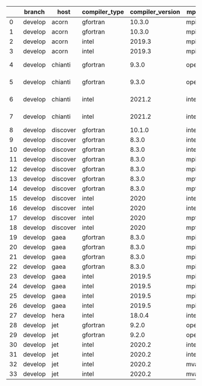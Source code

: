 |    | branch   | host     | compiler_type   | compiler_version   | mpi_type   | mpi_version        | o_g   | os     | unit_pass   | unit_fail   | system_pass   | system_fail   | example_pass   | example_fail   | nuopc_pass   | nuopc_fail   | build_passed   |
|----|----------|----------|-----------------|--------------------|------------|--------------------|-------|--------|-------------|-------------|---------------|---------------|----------------|----------------|--------------|--------------|----------------|
|  0 | develop  | acorn    | gfortran        | 10.3.0             | mpich3     | 8.1.7              | O     | Linux  | 8926        | 0           | 49            | 0             | 80             | 0              | 50           | 0            | True           |
|  1 | develop  | acorn    | gfortran        | 10.3.0             | mpich3     | 8.1.7              | g     | Linux  | 8926        | 0           | 49            | 0             | 80             | 0              | 50           | 0            | True           |
|  2 | develop  | acorn    | intel           | 2019.3             | mpi        | 8.1.7              | O     | Linux  | 8926        | 0           | 49            | 0             | 80             | 0              | 50           | 0            | True           |
|  3 | develop  | acorn    | intel           | 2019.3             | mpi        | 8.1.7              | g     | Linux  | 8926        | 0           | 49            | 0             | 80             | 0              | 50           | 0            | True           |
|  4 | develop  | chianti  | gfortran        | 9.3.0              | openmpi    | 4.0.5-gcc-9.3.0    | O     | Linux  | fail        | fail        | fail          | fail          | fail           | fail           | 0            | 50           | False          |
|  5 | develop  | chianti  | gfortran        | 9.3.0              | openmpi    | 4.0.5-gcc-9.3.0    | g     | Linux  | fail        | fail        | fail          | fail          | fail           | fail           | 0            | 50           | False          |
|  6 | develop  | chianti  | intel           | 2021.2             | intelmpi   | 2021.2.0-gcc-9.3.0 | O     | Linux  | fail        | fail        | fail          | fail          | fail           | fail           | 0            | 50           | False          |
|  7 | develop  | chianti  | intel           | 2021.2             | intelmpi   | 2021.2.0-gcc-9.3.0 | g     | Linux  | fail        | fail        | fail          | fail          | fail           | fail           | 0            | 50           | False          |
|  8 | develop  | discover | gfortran        | 10.1.0             | intelmpi   | 19.1.3.304         | O     | Linux  | fail        | fail        | fail          | fail          | fail           | fail           | queued       | queued       | True           |
|  9 | develop  | discover | gfortran        | 8.3.0              | intelmpi   | 19.1.3.304         | O     | Linux  | fail        | fail        | fail          | fail          | fail           | fail           | queued       | queued       | True           |
| 10 | develop  | discover | gfortran        | 8.3.0              | intelmpi   | 19.1.3.304         | g     | Linux  | fail        | fail        | fail          | fail          | fail           | fail           | queued       | queued       | True           |
| 11 | develop  | discover | gfortran        | 8.3.0              | mpiuni     | None               | O     | Linux  | 7418        | 0           | 8             | 0             | 43             | 0              | 0            | 50           | False          |
| 12 | develop  | discover | gfortran        | 8.3.0              | mpiuni     | None               | g     | Linux  | fail        | fail        | fail          | fail          | fail           | fail           | queued       | queued       | False          |
| 13 | develop  | discover | gfortran        | 8.3.0              | mpt        | 2.17               | O     | Linux  | fail        | fail        | fail          | fail          | fail           | fail           | queued       | queued       | True           |
| 14 | develop  | discover | gfortran        | 8.3.0              | mpt        | 2.17               | g     | Linux  | fail        | fail        | fail          | fail          | fail           | fail           | queued       | queued       | True           |
| 15 | develop  | discover | intel           | 2020               | intelmpi   | 19.1.3.304         | O     | Linux  | fail        | fail        | fail          | fail          | fail           | fail           | queued       | queued       | True           |
| 16 | develop  | discover | intel           | 2020               | intelmpi   | 19.1.3.304         | g     | Linux  | fail        | fail        | fail          | fail          | fail           | fail           | queued       | queued       | True           |
| 17 | develop  | discover | intel           | 2020               | mpt        | 2.17               | O     | Linux  | fail        | fail        | fail          | fail          | fail           | fail           | queued       | queued       | True           |
| 18 | develop  | discover | intel           | 2020               | mpt        | 2.17               | g     | Linux  | fail        | fail        | fail          | fail          | fail           | fail           | queued       | queued       | True           |
| 19 | develop  | gaea     | gfortran        | 8.3.0              | mpi        | 7.7.11             | O     | Unicos | 8925        | 1           | 49            | 0             | 80             | 0              | 47           | 3            | False          |
| 20 | develop  | gaea     | gfortran        | 8.3.0              | mpi        | 7.7.11             | g     | Unicos | 8925        | 1           | 49            | 0             | 80             | 0              | 47           | 3            | False          |
| 21 | develop  | gaea     | gfortran        | 8.3.0              | mpiuni     | None               | O     | Unicos | 7418        | 0           | 8             | 0             | 43             | 0              | 0            | 50           | False          |
| 22 | develop  | gaea     | gfortran        | 8.3.0              | mpiuni     | None               | g     | Unicos | 7418        | 0           | 8             | 0             | 43             | 0              | 0            | 50           | False          |
| 23 | develop  | gaea     | intel           | 2019.5             | mpi        | 7.7.11             | O     | Unicos | 8911        | 15          | 49            | 0             | 80             | 0              | 47           | 3            | False          |
| 24 | develop  | gaea     | intel           | 2019.5             | mpi        | 7.7.11             | g     | Unicos | 8911        | 15          | 49            | 0             | 80             | 0              | 47           | 3            | False          |
| 25 | develop  | gaea     | intel           | 2019.5             | mpiuni     | None               | O     | Unicos | 7403        | 15          | 8             | 0             | 43             | 0              | 0            | 50           | False          |
| 26 | develop  | gaea     | intel           | 2019.5             | mpiuni     | None               | g     | Unicos | 7403        | 15          | 8             | 0             | 43             | 0              | 0            | 50           | False          |
| 27 | develop  | hera     | intel           | 18.0.4             | intelmpi   | 2018.4.274         | O     | Linux  | fail        | fail        | fail          | fail          | fail           | fail           | queued       | queued       | True           |
| 28 | develop  | jet      | gfortran        | 9.2.0              | openmpi    | 3.1.4              | O     | Linux  | 8926        | 0           | 49            | 0             | 80             | 0              | 50           | 0            | True           |
| 29 | develop  | jet      | gfortran        | 9.2.0              | openmpi    | 3.1.4              | g     | Linux  | 8926        | 0           | 49            | 0             | 80             | 0              | 50           | 0            | True           |
| 30 | develop  | jet      | intel           | 2020.2             | intelmpi   | 2020.2             | O     | Linux  | 8926        | 0           | 49            | 0             | 80             | 0              | 50           | 0            | True           |
| 31 | develop  | jet      | intel           | 2020.2             | intelmpi   | 2020.2             | g     | Linux  | 8926        | 0           | 49            | 0             | 80             | 0              | 50           | 0            | True           |
| 32 | develop  | jet      | intel           | 2020.2             | mvapich2   | 2.3                | O     | Linux  | 8926        | 0           | 49            | 0             | 80             | 0              | 44           | 6            | True           |
| 33 | develop  | jet      | intel           | 2020.2             | mvapich2   | 2.3                | g     | Linux  | 8926        | 0           | 49            | 0             | 80             | 0              | 44           | 6            | True           |
